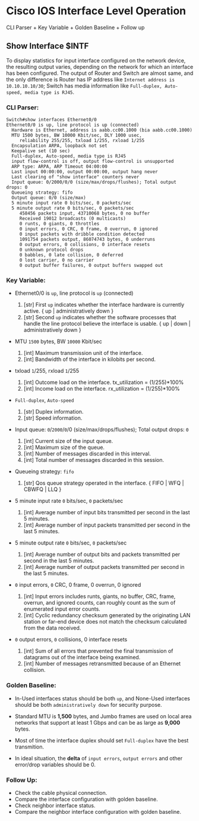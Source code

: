 # Cisco IOS Interface Level Operation

CLI Parser + Key Variable + Golden Baseline + Follow up

## Show Interface $INTF
To display statistics for input interface configured on the network device, the resulting output varies, depending on the network for which an interface has been configured. The output of Router and Switch are almost same, and the only difference is Router has IP address like `Internet address is 10.10.10.10/30`; Switch has media information like `Full-duplex, Auto-speed, media type is RJ45`.

### CLI Parser:
```
Switch#show interfaces Ethernet0/0
Ethernet0/0 is up, line protocol is up (connected) 
  Hardware is Ethernet, address is aabb.cc00.1000 (bia aabb.cc00.1000)
  MTU 1500 bytes, BW 10000 Kbit/sec, DLY 1000 usec, 
     reliability 255/255, txload 1/255, rxload 1/255
  Encapsulation ARPA, loopback not set
  Keepalive set (10 sec)
  Full-duplex, Auto-speed, media type is RJ45
  input flow-control is off, output flow-control is unsupported 
  ARP type: ARPA, ARP Timeout 04:00:00
  Last input 00:00:00, output 00:00:00, output hang never
  Last clearing of "show interface" counters never
  Input queue: 0/2000/0/0 (size/max/drops/flushes); Total output drops: 0
  Queueing strategy: fifo
  Output queue: 0/0 (size/max)
  5 minute input rate 0 bits/sec, 0 packets/sec
  5 minute output rate 0 bits/sec, 0 packets/sec
     458456 packets input, 43710068 bytes, 0 no buffer
     Received 19012 broadcasts (0 multicasts)
     0 runts, 0 giants, 0 throttles 
     0 input errors, 0 CRC, 0 frame, 0 overrun, 0 ignored
     0 input packets with dribble condition detected
     1091754 packets output, 86074743 bytes, 0 underruns
     0 output errors, 0 collisions, 0 interface resets
     0 unknown protocol drops
     0 babbles, 0 late collision, 0 deferred
     0 lost carrier, 0 no carrier
     0 output buffer failures, 0 output buffers swapped out
```

### Key Variable:  
* Ethernet0/0 is `up`, line protocol is `up` (connected)
  1. [str] First `up` indicates whether the interface hardware is currently active. { up | administratively down }
  2. [str] Second `up` indicates whether the software processes that handle the line protocol believe the interface is usable. { up | down | administratively down } 

* MTU `1500` bytes, BW `10000` Kbit/sec
  1. [int] Maximum transmission unit of the interface.
  2. [int] Bandwidth of the interface in kilobits per second.

* txload `1`/255, rxload `1`/255
  1. [int] Outcome load on the interface. tx_utilization = (1/255)*100%
  2. [int] Income load on the interface. rx_utilization = (1/255)*100%

* `Full-duplex`, `Auto-speed`
  1. [str] Duplex information.
  2. [str] Speed information.

* Input queue: `0`/`2000`/`0`/0 (size/max/drops/flushes); Total output drops: `0`
  1. [int] Current size of the input queue. 
  2. [int] Maximum size of the queue. 
  3. [int] Number of messages discarded in this interval. 
  4. [int] Total number of messages discarded in this session. 

* Queueing strategy: `fifo`
  1. [str] Qos queue strategy operated in the interface. { FIFO | WFQ | CBWFQ | LLQ }

* 5 minute input rate `0` bits/sec, `0` packets/sec
  1. [int] Average number of input bits transmitted per second in the last 5 minutes.
  2. [int] Average number of input packets transmitted per second in the last 5 minutes.

* 5 minute output rate `0` bits/sec, `0` packets/sec
  1. [int] Average number of output bits and packets transmitted per second in the last 5 minutes.
  1. [int] Average number of output packets transmitted per second in the last 5 minutes.

* `0` input errors, `0` CRC, 0 frame, 0 overrun, 0 ignored
  1. [int] Input errors includes runts, giants, no buffer, CRC, frame, overrun, and ignored counts, can roughly count as the sum of enumerated input error counts.
  2. [int] Cyclic redundancy checksum generated by the originating LAN station or far-end device does not match the checksum calculated from the data received.

* `0` output errors, `0` collisions, 0 interface resets
  1. [int] Sum of all errors that prevented the final transmission of datagrams out of the interface being examined.
  2. [int] Number of messages retransmitted because of an Ethernet collision.


### Golden Baseline:
* In-Used interfaces status should be both `up`, and None-Used interfaces should be both `administratively down` for security purpose.

* Standard MTU is **1,500** bytes, and Jumbo frames are used on local area networks that support at least 1 Gbps and can be as large as **9,000** bytes.

* Most of time the interface duplex should set `Full-duplex` have the best transmition.

* In ideal situation, the **delta** of `input errors`, `output errors` and other error/drop variables should be 0.


### Follow Up:  
* Check the cable physical connection.
* Compare the interface configuration with golden baseline.
* Check neighbor interface status.
* Compare the neighbor interface configuration with golden baseline.


